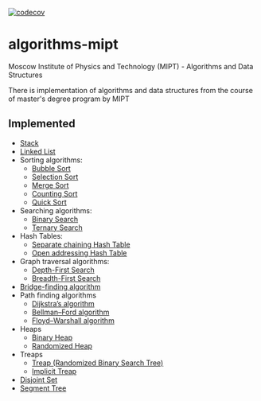 [![codecov](https://codecov.io/gh/kadukm/algorithms-mipt/branch/master/graph/badge.svg?token=BHHFVEOAF9)](https://codecov.io/gh/kadukm/algorithms-mipt)

# algorithms-mipt

Moscow Institute of Physics and Technology (MIPT) - Algorithms and Data Structures

There is implementation of algorithms and data structures from the course of master's degree program by MIPT

## Implemented
- [Stack](/stack/stack.go)
- [Linked List](/list/list.go)
- Sorting algorithms:
  - [Bubble Sort](/sort/bubble.go)
  - [Selection Sort](/sort/selection.go)
  - [Merge Sort](/sort/merge.go)
  - [Counting Sort](/sort/counting.go)
  - [Quick Sort](/sort/quick.go)
- Searching algorithms:
  - [Binary Search](/search/binary.go)
  - [Ternary Search](/search/ternary.go)
- Hash Tables:
  - [Separate chaining Hash Table](/hashtables/separate_chaining_hash_table.go)
  - [Open addressing Hash Table](/hashtables/open_addressing_hash_table.go)
- Graph traversal algorithms:
  - [Depth-First Search](/graphtraversal/dfs.go)
  - [Breadth-First Search](/graphtraversal/bfs.go)
- [Bridge-finding algorithm](/bridgefinding/bridgefinding.go)
- Path finding algorithms
  - [Dijkstra’s algorithm](/pathfinding/dijkstra.go)
  - [Bellman–Ford algorithm](/pathfinding/bellman_ford.go)
  - [Floyd–Warshall algorithm](/pathfinding/floyd_warshall.go)
- Heaps
  - [Binary Heap](/heaps/binary_heap.go)
  - [Randomized Heap](/heaps/randomized_heap.go)
- Treaps
  - [Treap (Randomized Binary Search Tree)](/treaps/bst/randomized_bst.go)
  - [Implicit Treap](/treaps/implicit/implicit_treap.go)
- [Disjoint Set](/disjointset/disjoint_set.go)
- [Segment Tree](/segmenttree/segment_tree.go)
